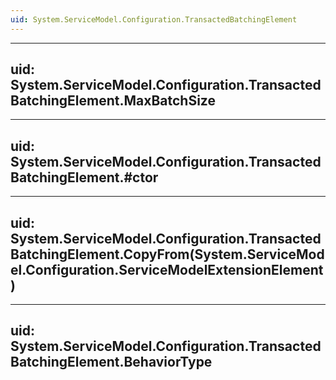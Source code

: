 ```yaml
---
uid: System.ServiceModel.Configuration.TransactedBatchingElement
---
```


---
uid: System.ServiceModel.Configuration.TransactedBatchingElement.MaxBatchSize
---

---
uid: System.ServiceModel.Configuration.TransactedBatchingElement.#ctor
---

---
uid: System.ServiceModel.Configuration.TransactedBatchingElement.CopyFrom(System.ServiceModel.Configuration.ServiceModelExtensionElement)
---

---
uid: System.ServiceModel.Configuration.TransactedBatchingElement.BehaviorType
---
